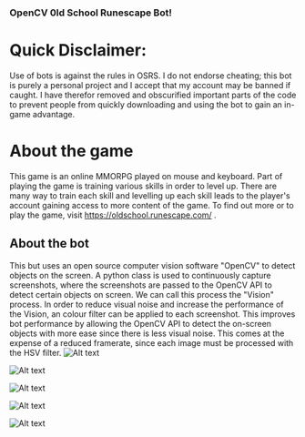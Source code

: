 ### OpenCV 0ld School Runescape Bot!

# Quick Disclaimer: 
Use of bots is against the rules in OSRS. I do not endorse cheating; this bot is purely a personal project and I accept that my account may be banned if caught. I have therefor removed and obscurified important parts of the code to prevent people from quickly downloading and using the bot to gain an in-game advantage. 

# About the game
This game is an online MMORPG played on mouse and keyboard. Part of playing the game is training various skills in order to level up. There are many way to train each skill and levelling up each skill leads to the player's account gaining access to more content of the game. To find out more or to play the game, visit https://oldschool.runescape.com/ .

## About the bot
This but uses an open source computer vision software "OpenCV" to detect objects on the screen. A python class is used to continuously capture screenshots, where the screenshots are passed to the OpenCV API to detect certain objects on screen. We can call this process the "Vision" process. In order to reduce visual noise and increase the performance of the Vision, an colour filter can be applied to each screenshot. This improves bot performance by allowing the OpenCV API to detect the on-screen objects with more ease since there is less visual noise. This comes at the expense of a reduced framerate, since each image must be processed with the HSV filter.
 ![Alt text](gifs/2.gif)

![Alt text](gifs/1.gif)

![Alt text](gifs/3.gif)

![Alt text](gifs/4.gif)

![Alt text](gifs/5.gif)
